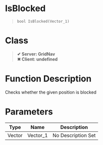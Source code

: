 # IsBlocked
> `bool IsBlocked(Vector_1)`
# Class
> __✔ Server: GridNav__  
> __✖ Client: undefined__  
# Function Description
Checks whether the given position is blocked
# Parameters
Type|Name|Description
--|--|--
Vector|Vector_1|No Description Set
